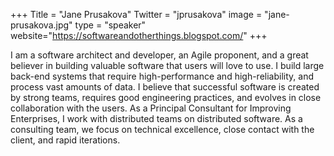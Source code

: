 +++
Title = "Jane Prusakova"
Twitter = "jprusakova"
image = "jane-prusakova.jpg"
type = "speaker"
website="https://softwareandotherthings.blogspot.com/"
+++

I am a software architect and developer, an Agile proponent, and a great believer in building valuable software that users will love to use. I build large back-end systems that require high-performance and high-reliability, and process vast amounts of data. I believe that successful software is created by strong teams, requires good engineering practices, and evolves in close collaboration with the users. As a Principal Consultant for Improving Enterprises, I work with distributed teams on distributed software. As a consulting team, we focus on technical excellence, close contact with the client, and rapid iterations.

